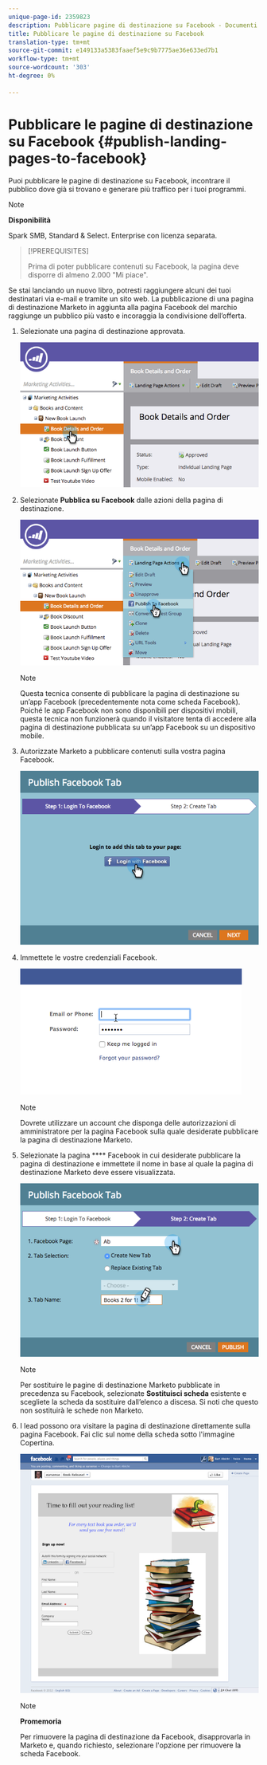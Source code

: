 ```yaml
---
unique-page-id: 2359823
description: Pubblicare pagine di destinazione su Facebook - Documenti Marketo - Documentazione prodotto
title: Pubblicare le pagine di destinazione su Facebook
translation-type: tm+mt
source-git-commit: e149133a5383faaef5e9c9b7775ae36e633ed7b1
workflow-type: tm+mt
source-wordcount: '303'
ht-degree: 0%

---
```



# Pubblicare le pagine di destinazione su Facebook {#publish-landing-pages-to-facebook}

Puoi pubblicare le pagine di destinazione su Facebook, incontrare il pubblico dove già si trovano e generare più traffico per i tuoi programmi.

>[!NOTE]
>
>**Disponibilità**
>
>Spark SMB, Standard &amp; Select. Enterprise con licenza separata.

>[!PREREQUISITES]
>
>Prima di poter pubblicare contenuti su Facebook, la pagina deve disporre di almeno 2.000 &quot;Mi piace&quot;.

Se stai lanciando un nuovo libro, potresti raggiungere alcuni dei tuoi destinatari via e-mail e tramite un sito web. La pubblicazione di una pagina di destinazione Marketo in aggiunta alla pagina Facebook del marchio raggiunge un pubblico più vasto e incoraggia la condivisione dell’offerta.

1. Selezionate una pagina di destinazione approvata.

   ![](assets/image2015-4-22-16-3a53-3a46.png)

1. Selezionate **Pubblica su Facebook** dalle azioni della pagina di destinazione.

   ![](assets/image2015-4-22-16-3a54-3a55.png)

   >[!NOTE]
   >
   >Questa tecnica consente di pubblicare la pagina di destinazione su un’app Facebook (precedentemente nota come scheda Facebook). Poiché le app Facebook non sono disponibili per dispositivi mobili, questa tecnica non funzionerà quando il visitatore tenta di accedere alla pagina di destinazione pubblicata su un’app Facebook su un dispositivo mobile.

1. Autorizzate Marketo a pubblicare contenuti sulla vostra pagina Facebook.

   ![](assets/image2015-4-22-18-3a27-3a14.png)

1. Immettete le vostre credenziali Facebook.

   ![](assets/image2015-4-22-18-3a29-3a57.png)

   >[!NOTE]
   >
   >Dovrete utilizzare un account che disponga delle autorizzazioni di amministratore per la pagina Facebook sulla quale desiderate pubblicare la pagina di destinazione Marketo.

1. Selezionate la pagina **** Facebook in cui desiderate pubblicare la pagina di destinazione e immettete il nome in base al quale la pagina di destinazione Marketo deve essere visualizzata.

   ![](assets/image2015-4-22-18-3a31-3a39.png)

   >[!NOTE]
   >
   >Per sostituire le pagine di destinazione Marketo pubblicate in precedenza su Facebook, selezionate **Sostituisci scheda** esistente e scegliete la scheda da sostituire dall’elenco a discesa. Si noti che questo non sostituirà le schede non Marketo.

1. I lead possono ora visitare la pagina di destinazione direttamente sulla pagina Facebook. Fai clic sul nome della scheda sotto l&#39;immagine Copertina.

   ![](assets/image2015-4-22-18-3a42-3a15.png)

   >[!NOTE]
   >
   >**Promemoria**
   >
   >
   >Per rimuovere la pagina di destinazione da Facebook, disapprovarla in Marketo e, quando richiesto, selezionare l&#39;opzione per rimuovere la scheda Facebook.


